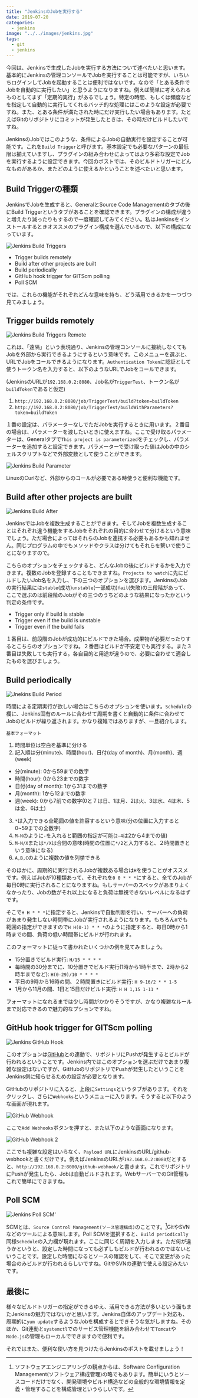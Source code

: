 ```yaml
---
title: "JenkinsのJobを実行する"
date: 2019-07-20
categories: 
  - jenkins
image: "../../images/jenkins.jpg"
tags:
  - git
  - jenkins
---
```


今回は、Jenkinsで生成したJobを実行する方法について述べたいと思います。基本的にJenkinsの管理コンソールでJobを実行することは可能ですが、いちいちログインしてJobを起動することは便利ではないです。なので「とある条件でJobを自動的に実行したい」と思うようになりますね。例えば簡単に考えられるものとしてまず「定期的実行」があるでしょう。特定の時間、もしくは頻度などを指定して自動的に実行してくれるバッチ的な処理にはこのような設定が必要ですね。また、とある条件が満たされた時にだけ実行したい場合もあります。たとえばGitのリポジトリにコミットが発生したときは、その時だけビルドしたいですね。

JenkinsのJobではこのような、条件によるJobの自動実行を設定することが可能です。これを`Build Trigger`と呼びます。基本設定でも必要なパターンの最低限は揃えていますし、プラグインの組み合わせによってはより多彩な設定でJobを実行するように設定できます。今回のポストでは、そのビルドトリガーにどんなものがあるか、またどのように使えるかということを述べたいと思います。

## Build Triggerの種類

JenkinsでJobを生成すると、GeneralとSource Code Managementのタブの後にBuild Triggerというタブがあることを確認できます。プラグインの構成が違うと増えたり減ったりもするので一度確認してみてください。私はJenkinsをインストールするときオススメのプラグイン構成を選んでいるので、以下の構成になっています。

![Jenkins Build Triggers](jenkins_build_triggers.png)

- Trigger builds remotely
- Build after other projects are built
- Build periodically
- GitHub hook trigger for GITScm polling
- Poll SCM

では、これらの機能がそれぞれどんな意味を持ち、どう活用できるかを一つづつ見てみましょう。

## Trigger builds remotely

![Jenkins Build Triggers Remote](jenkins_trigger_remote.png)

これは、「遠隔」という表現通り、Jenkinsの管理コンソールに接続しなくてもJobを外部から実行できるようにするという意味です。このメニューを選ぶと、URLでJobをコールできるようになります。`Authentication Token`に認証として使うトークン名を入力すると、以下のようなURLでJobをコールできます。

(JenkinsのURLが`192.168.0.2:8080`、Job名が`TriggerTest`、トークン名が`buildToken`であると仮定)

1. `http://192.168.0.2:8080/job/TriggerTest/build?token=buildToken`
2. `http://192.168.0.2:8080/job/TriggerTest/buildWithParameters?token=buildToken`

１番の設定は、パラメーターなしでただJobを実行するときに用います。２番目の場合は、パラメーターを渡したいときに使えますね。ここで受け取るパラメーターは、Generalタブで`This project is parameterized`をチェックし、パラメーターを追加すると設定できます。パラメーターで受け取った値はJobの中のシェルスクリプトなどで外部変数として使うことができます。

![Jenkins Build Parameter](jenkins_build_parameter.png)

LinuxのCurlなど、外部からのコールが必要である時使うと便利な機能です。

## Build after other projects are built

![Jenkins Build After](jenkins_build_after.png)

JenkinsではJobを複数生成することができます。そしてJobを複数生成することはそれぞれ違う機能をするJobをそれぞれの目的に合わせて分けるという意味でしょう。ただ場合によってはそれらのJobを連携する必要もあるかも知れません。同じプログラムの中でもメソッドやクラスは分けてもそれらを繋いで使うことになりますので。

こちらのオプションをチェックすると、どんなJobの後にビルドするかを入力できます。複数のJobを登録することもできますね。`Projects to watch`に先にビルドしたいJob名を入力し、下の三つのオプションを選びます。JenkinsのJobの実行結果には`stable`(成功)`unstable`(一部成功)`fail`(失敗)の三段階があって、ここで選ぶのは前段階のJobがその三つのうちどのような結果になったかという判定の条件です。

- Trigger only if build is stable
- Trigger even if the build is unstable
- Trigger even if the build fails

１番目は、前段階のJobが成功的にビルドできた場合。成果物が必要だったりするとこちらのオプションですね。２番目はビルドが不安定でも実行する。また３番目は失敗しても実行する。各自目的と用途が違うので、必要に合わせて適合したものを選びましょう。

## Build periodically

![Jnekins Build Period](jenkins_build_period.png)

時間による定期実行が欲しい場合はこちらのオプションを使います。`Schedule`の欄に、Jenkins固有のルールに合わせて周期を書くと自動的に条件に合わせてJobのビルドが繰り返されます。かなり複雑ではありますが、一旦紹介します。

`基本フォーマット`

1. 時間単位は空白を基準に分ける
2. 記入順は分(minute)、時間(hour)、日付(day of month)、月(month)、週(week)
  - 分(minute): 0から59までの数字
  - 時間(hour): 0から23までの数字
  - 日付(day of month): 1から31までの数字
  - 月(month): 1から12までの数字
  - 週(week): 0から7前での数字(0と７は日、1は月、2は火、3は水、4は木、5は金、6は土)
3. `*`は入力できる全範囲の値を許容するという意味(分の位置に入力すると0~59までの全数字)
4. `M-N`のように`-`を入れると範囲の指定が可能(`2-4`は2から4までの値)
5. `M-N/X`または`*/X`は合間の意味(時間の位置に`*/2`と入力すると、２時間置きという意味になる)
6. `A,B,C`のように複数の値を列挙できる

そのほかに、周期的に実行されるJobが複数ある場合は`H`を使うことがオススメです。例えばJobが10種類あって、それぞれを`0 0 * * *`にすると、全てのJobが毎日0時に実行されることになりますね。もしサーバーのスペックがあまりよくなかったり、Jobの数がそれ以上になると負荷は無視できないレベルになるはずです。

そこで`H H * * *`に指定すると、Jenkinsで自動判断を行い、サーバーへの負荷があまり発生しない時間帯にJobが実行されるようになります。もちろん`H`でも範囲の指定ができますので`H H(0-1) * * *`のように指定すると、毎日0時から1時までの間、負荷の低い時間帯にビルドが行われます。

このフォーマットに従って書かれたいくつかの例を見てみましょう。

- 15分置きでビルド実行: `H/15 * * * *`
- 毎時間の30分までに、10分置きでビルド実行(1時から1時半まで、2時から2時半までなど): `H(0-29)/10 * * * *`
- 平日の9時から16時の間、２時間置きにビルド実行: `H 9-16/2 * * 1-5`
- 1月から11月の間、1日と15日だけビルド実行: `H H 1,15 1-11 *`

フォーマットになれるまでは少し時間がかかりそうですが、かなり複雑なルールまで対応できるので魅力的なプションですね。

## GitHub hook trigger for GITScm polling

![Jenkins GitHub Hook](jenkins_github_hook.png)

このオプションは[GitHub](https://github.com)との連動で、リポジトリにPushが発生するとビルドが行われるということです。Jenkins内ではこのオプションを選ぶだけであまり複雑な設定はないですが、GitHubのリポジトリでPushが発生したということをJenkins側に知らせるための設定が必要となります。

GitHubのリポジトリに入ると、上段に`Settings`というタブがあります。それをクリックし、さらに`Webhooks`というメニューに入ります。そうすると以下のような画面が現れます。

![GitHub Webhook](github_webhook1.png)

ここで`Add Webhooks`ボタンを押すと、また以下のような画面になります。

![GitHub Webhook 2](github_webhook2.png)

ここでも複雑な設定はいらなく、`Payload URL`にJenkinsのURL/github-webhookと書くだけです。例えばJenkinsのURLが`192.168.0.2:8080`だとすると、`http://192.168.0.2:8080/github-webhook/`と書きます。これでリポジトリにPushが発生したら、Jobは自動ビルドされます。WebサーバーでのGit管理もこれで簡単にできますね。

## Poll SCM

![Jenkins Poll SCM](jenkins_poll_scm.png)'

SCMとは、`Source Control Management(ソース管理構成)`のことです。[^1]GitやSVNなどのツールによる意味します。Poll SCMを選択すると、`Build periodically`同様`Schedule`の入力欄が現れます。ここに同じく周期を入力します。ただ何が違うかというと、設定した時間になっても必ずしもビルドが行われるのではないということです。設定した時間になるとソースの確認をして、そこで変更があった場合のみビルドが行われるらしいですね。GitやSVNの連動で使える設定みたいです。

## 最後に

様々なビルドトリガーの指定ができるゆえ、活用できる方法が多いという面もまたJenkinsの魅力ではないかと思います。Jenkins自体のアップデート対応も、周期的に`yum update`するようなJobを構成するとできそうな気がしますね。そのほか、Git連動と`systemctl`でのサービス管理機能を組み合わせて`Tomcat`や`Node.js`の管理もローカルでできますので便利です。

それではまた、便利な使い方を見つけたらJenkinsのポストを載せましょう！

[^1]: ソフトウェアエンジニアリングの観点からは、Software Configuration Management(ソフトウェア構成管理)の略でもあります。簡単にいうとソースコードだけでなく、開発環境やビルド構造などの全般的な環境情報を定義・管理することを構成管理というらしいです。
